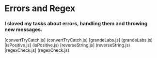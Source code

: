# Errors and Regex

### I sloved my tasks about errors, handling them and throwing new messages.

[convertTryCatch.js] (convertTryCatch.js)
[grandeLabs.js] (grandeLabs.js)
[isPositive.js] (isPositive.js)
[reverseString.js] (reverseString.js)
[regexCheck.js] (regexCheck.js)
